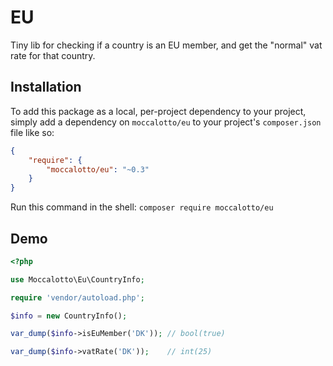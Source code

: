 # EU

Tiny lib for checking if a country is an EU member, and get the "normal" vat rate for that country.

## Installation

To add this package as a local, per-project dependency to your project, simply add a dependency on
 `moccalotto/eu` to your project's `composer.json` file like so:

```json
{
    "require": {
        "moccalotto/eu": "~0.3"
    }
}
```

Run this command in the shell: `composer require moccalotto/eu`


## Demo

```php
<?php

use Moccalotto\Eu\CountryInfo;

require 'vendor/autoload.php';

$info = new CountryInfo();

var_dump($info->isEuMember('DK')); // bool(true)

var_dump($info->vatRate('DK'));    // int(25)
```
